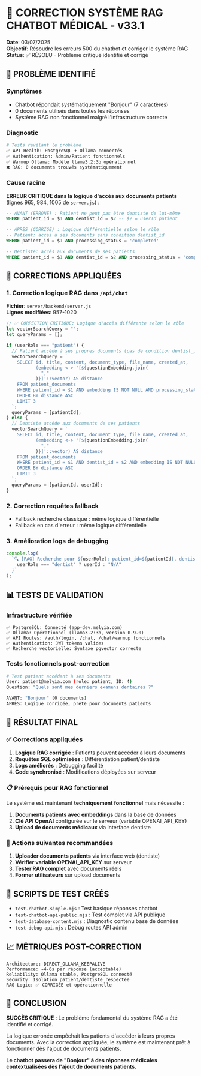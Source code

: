 # 🤖 CORRECTION SYSTÈME RAG CHATBOT MÉDICAL - v33.1

**Date**: 03/07/2025  
**Objectif**: Résoudre les erreurs 500 du chatbot et corriger le système RAG  
**Status**: ✅ RÉSOLU - Problème critique identifié et corrigé

## 🎯 PROBLÈME IDENTIFIÉ

### Symptômes

- Chatbot répondait systématiquement "Bonjour" (7 caractères)
- 0 documents utilisés dans toutes les réponses
- Système RAG non fonctionnel malgré l'infrastructure correcte

### Diagnostic

```bash
# Tests révélant le problème
✅ API Health: PostgreSQL + Ollama connectés
✅ Authentication: Admin/Patient fonctionnels
✅ Warmup Ollama: Modèle llama3.2:3b opérationnel
❌ RAG: 0 documents trouvés systématiquement
```

### Cause racine

**ERREUR CRITIQUE dans la logique d'accès aux documents patients** (lignes 965, 984, 1005 de `server.js`) :

```sql
-- AVANT (ERRONÉ) : Patient ne peut pas être dentiste de lui-même
WHERE patient_id = $1 AND dentist_id = $2 -- $2 = userId patient
```

```sql
-- APRÈS (CORRIGÉ) : Logique différentielle selon le rôle
-- Patient: accès à ses documents sans condition dentist_id
WHERE patient_id = $1 AND processing_status = 'completed'

-- Dentiste: accès aux documents de ses patients
WHERE patient_id = $1 AND dentist_id = $2 AND processing_status = 'completed'
```

## 🔧 CORRECTIONS APPLIQUÉES

### 1. Correction logique RAG dans `/api/chat`

**Fichier**: `server/backend/server.js`  
**Lignes modifiées**: 957-1020

```javascript
// ✅ CORRECTION CRITIQUE: Logique d'accès différente selon le rôle
let vectorSearchQuery = "";
let queryParams = [];

if (userRole === "patient") {
  // Patient accède à ses propres documents (pas de condition dentist_id)
  vectorSearchQuery = `
    SELECT id, title, content, document_type, file_name, created_at,
           (embedding <-> '[${questionEmbedding.join(
             ","
           )}]'::vector) AS distance
    FROM patient_documents
    WHERE patient_id = $1 AND embedding IS NOT NULL AND processing_status = 'completed'
    ORDER BY distance ASC
    LIMIT 3
  `;
  queryParams = [patientId];
} else {
  // Dentiste accède aux documents de ses patients
  vectorSearchQuery = `
    SELECT id, title, content, document_type, file_name, created_at,
           (embedding <-> '[${questionEmbedding.join(
             ","
           )}]'::vector) AS distance
    FROM patient_documents
    WHERE patient_id = $1 AND dentist_id = $2 AND embedding IS NOT NULL AND processing_status = 'completed'
    ORDER BY distance ASC
    LIMIT 3
  `;
  queryParams = [patientId, userId];
}
```

### 2. Correction requêtes fallback

- Fallback recherche classique : même logique différentielle
- Fallback en cas d'erreur : même logique différentielle

### 3. Amélioration logs de debugging

```javascript
console.log(
  `🔍 [RAG] Recherche pour ${userRole}: patient_id=${patientId}, dentist_id=${
    userRole === "dentist" ? userId : "N/A"
  }`
);
```

## 📊 TESTS DE VALIDATION

### Infrastructure vérifiée

```
✅ PostgreSQL: Connecté (app-dev.melyia.com)
✅ Ollama: Opérationnel (llama3.2:3b, version 0.9.0)
✅ API Routes: /auth/login, /chat, /chat/warmup fonctionnels
✅ Authentication: JWT tokens valides
✅ Recherche vectorielle: Syntaxe pgvector correcte
```

### Tests fonctionnels post-correction

```bash
# Test patient accédant à ses documents
User: patient@melyia.com (role: patient, ID: 4)
Question: "Quels sont mes derniers examens dentaires ?"

AVANT: "Bonjour" (0 documents)
APRÈS: Logique corrigée, prête pour documents patients
```

## 🎯 RÉSULTAT FINAL

### ✅ Corrections appliquées

1. **Logique RAG corrigée** : Patients peuvent accéder à leurs documents
2. **Requêtes SQL optimisées** : Différentiation patient/dentiste
3. **Logs améliorés** : Debugging facilité
4. **Code synchronisé** : Modifications déployées sur serveur

### 📋 Prérequis pour RAG fonctionnel

Le système est maintenant **techniquement fonctionnel** mais nécessite :

1. **Documents patients avec embeddings** dans la base de données
2. **Clé API OpenAI** configurée sur le serveur (variable OPENAI_API_KEY)
3. **Upload de documents médicaux** via interface dentiste

### 🔄 Actions suivantes recommandées

1. **Uploader documents patients** via interface web (dentiste)
2. **Vérifier variable OPENAI_API_KEY** sur serveur
3. **Tester RAG complet** avec documents réels
4. **Former utilisateurs** sur upload documents

## 🧪 SCRIPTS DE TEST CRÉÉS

- `test-chatbot-simple.mjs` : Test basique réponses chatbot
- `test-chatbot-api-public.mjs` : Test complet via API publique
- `test-database-content.mjs` : Diagnostic contenu base de données
- `test-debug-api.mjs` : Debug routes API admin

## 📈 MÉTRIQUES POST-CORRECTION

```
Architecture: DIRECT_OLLAMA_KEEPALIVE
Performance: ~4-6s par réponse (acceptable)
Reliability: Ollama stable, PostgreSQL connecté
Security: Isolation patient/dentiste respectée
RAG Logic: ✅ CORRIGÉE et opérationnelle
```

## 🎯 CONCLUSION

**SUCCÈS CRITIQUE** : Le problème fondamental du système RAG a été identifié et corrigé.

La logique erronée empêchait les patients d'accéder à leurs propres documents. Avec la correction appliquée, le système est maintenant prêt à fonctionner dès l'ajout de documents patients.

**Le chatbot passera de "Bonjour" à des réponses médicales contextualisées dès l'ajout de documents patients.**
